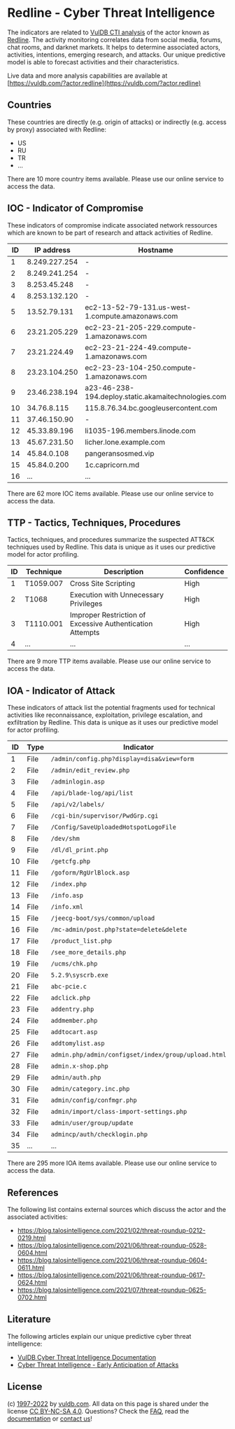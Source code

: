 # Redline - Cyber Threat Intelligence

The indicators are related to [VulDB CTI analysis](https://vuldb.com/?kb.cti) of the actor known as [Redline](https://vuldb.com/?actor.redline). The activity monitoring correlates data from social media, forums, chat rooms, and darknet markets. It helps to determine associated actors, activities, intentions, emerging research, and attacks. Our unique predictive model is able to forecast activities and their characteristics.

Live data and more analysis capabilities are available at [https://vuldb.com/?actor.redline](https://vuldb.com/?actor.redline)

## Countries

These countries are directly (e.g. origin of attacks) or indirectly (e.g. access by proxy) associated with Redline:

* US
* RU
* TR
* ...

There are 10 more country items available. Please use our online service to access the data.

## IOC - Indicator of Compromise

These indicators of compromise indicate associated network ressources which are known to be part of research and attack activities of Redline.

ID | IP address | Hostname | Confidence
-- | ---------- | -------- | ----------
1 | 8.249.227.254 | - | High
2 | 8.249.241.254 | - | High
3 | 8.253.45.248 | - | High
4 | 8.253.132.120 | - | High
5 | 13.52.79.131 | ec2-13-52-79-131.us-west-1.compute.amazonaws.com | Medium
6 | 23.21.205.229 | ec2-23-21-205-229.compute-1.amazonaws.com | Medium
7 | 23.21.224.49 | ec2-23-21-224-49.compute-1.amazonaws.com | Medium
8 | 23.23.104.250 | ec2-23-23-104-250.compute-1.amazonaws.com | Medium
9 | 23.46.238.194 | a23-46-238-194.deploy.static.akamaitechnologies.com | High
10 | 34.76.8.115 | 115.8.76.34.bc.googleusercontent.com | Medium
11 | 37.46.150.90 | - | High
12 | 45.33.89.196 | li1035-196.members.linode.com | High
13 | 45.67.231.50 | licher.lone.example.com | High
14 | 45.84.0.108 | pangeransosmed.vip | High
15 | 45.84.0.200 | 1c.capricorn.md | High
16 | ... | ... | ...

There are 62 more IOC items available. Please use our online service to access the data.

## TTP - Tactics, Techniques, Procedures

Tactics, techniques, and procedures summarize the suspected ATT&CK techniques used by Redline. This data is unique as it uses our predictive model for actor profiling.

ID | Technique | Description | Confidence
-- | --------- | ----------- | ----------
1 | T1059.007 | Cross Site Scripting | High
2 | T1068 | Execution with Unnecessary Privileges | High
3 | T1110.001 | Improper Restriction of Excessive Authentication Attempts | High
4 | ... | ... | ...

There are 9 more TTP items available. Please use our online service to access the data.

## IOA - Indicator of Attack

These indicators of attack list the potential fragments used for technical activities like reconnaissance, exploitation, privilege escalation, and exfiltration by Redline. This data is unique as it uses our predictive model for actor profiling.

ID | Type | Indicator | Confidence
-- | ---- | --------- | ----------
1 | File | `/admin/config.php?display=disa&view=form` | High
2 | File | `/admin/edit_review.php` | High
3 | File | `/adminlogin.asp` | High
4 | File | `/api/blade-log/api/list` | High
5 | File | `/api/v2/labels/` | High
6 | File | `/cgi-bin/supervisor/PwdGrp.cgi` | High
7 | File | `/Config/SaveUploadedHotspotLogoFile` | High
8 | File | `/dev/shm` | Medium
9 | File | `/dl/dl_print.php` | High
10 | File | `/getcfg.php` | Medium
11 | File | `/goform/RgUrlBlock.asp` | High
12 | File | `/index.php` | Medium
13 | File | `/info.asp` | Medium
14 | File | `/info.xml` | Medium
15 | File | `/jeecg-boot/sys/common/upload` | High
16 | File | `/mc-admin/post.php?state=delete&delete` | High
17 | File | `/product_list.php` | High
18 | File | `/see_more_details.php` | High
19 | File | `/ucms/chk.php` | High
20 | File | `5.2.9\syscrb.exe` | High
21 | File | `abc-pcie.c` | Medium
22 | File | `adclick.php` | Medium
23 | File | `addentry.php` | Medium
24 | File | `addmember.php` | High
25 | File | `addtocart.asp` | High
26 | File | `addtomylist.asp` | High
27 | File | `admin.php/admin/configset/index/group/upload.html` | High
28 | File | `admin.x-shop.php` | High
29 | File | `admin/auth.php` | High
30 | File | `admin/category.inc.php` | High
31 | File | `admin/config/confmgr.php` | High
32 | File | `admin/import/class-import-settings.php` | High
33 | File | `admin/user/group/update` | High
34 | File | `admincp/auth/checklogin.php` | High
35 | ... | ... | ...

There are 295 more IOA items available. Please use our online service to access the data.

## References

The following list contains external sources which discuss the actor and the associated activities:

* https://blog.talosintelligence.com/2021/02/threat-roundup-0212-0219.html
* https://blog.talosintelligence.com/2021/06/threat-roundup-0528-0604.html
* https://blog.talosintelligence.com/2021/06/threat-roundup-0604-0611.html
* https://blog.talosintelligence.com/2021/06/threat-roundup-0617-0624.html
* https://blog.talosintelligence.com/2021/07/threat-roundup-0625-0702.html

## Literature

The following articles explain our unique predictive cyber threat intelligence:

* [VulDB Cyber Threat Intelligence Documentation](https://vuldb.com/?kb.cti)
* [Cyber Threat Intelligence - Early Anticipation of Attacks](https://www.scip.ch/en/?labs.20201022)

## License

(c) [1997-2022](https://vuldb.com/?kb.changelog) by [vuldb.com](https://vuldb.com/?kb.about). All data on this page is shared under the license [CC BY-NC-SA 4.0](https://creativecommons.org/licenses/by-nc-sa/4.0/). Questions? Check the [FAQ](https://vuldb.com/?kb.faq), read the [documentation](https://vuldb.com/?kb) or [contact us](https://vuldb.com/?contact)!
